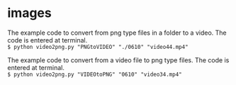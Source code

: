 # images

The example code to convert from png type files in a folder to a video. The code is entered at terminal.<br>
`$ python video2png.py "PNGtoVIDEO" "./0610" "video44.mp4"`

The example code to convert from a video file to png type files. The code is entered at terminal.<br>
`$ python video2png.py "VIDEOtoPNG" "0610" "video34.mp4"`
